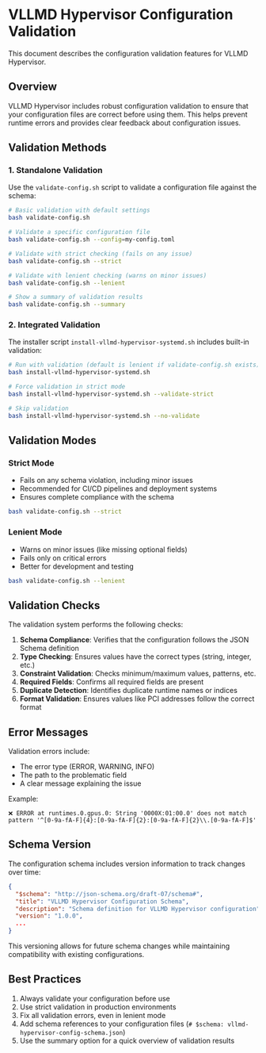 # VLLMD Hypervisor Configuration Validation

This document describes the configuration validation features for VLLMD Hypervisor.

## Overview

VLLMD Hypervisor includes robust configuration validation to ensure that your configuration files are correct before using them. This helps prevent runtime errors and provides clear feedback about configuration issues.

## Validation Methods

### 1. Standalone Validation

Use the `validate-config.sh` script to validate a configuration file against the schema:

```bash
# Basic validation with default settings
bash validate-config.sh

# Validate a specific configuration file
bash validate-config.sh --config=my-config.toml

# Validate with strict checking (fails on any issue)
bash validate-config.sh --strict

# Validate with lenient checking (warns on minor issues)
bash validate-config.sh --lenient

# Show a summary of validation results
bash validate-config.sh --summary
```

### 2. Integrated Validation

The installer script `install-vllmd-hypervisor-systemd.sh` includes built-in validation:

```bash
# Run with validation (default is lenient if validate-config.sh exists)
bash install-vllmd-hypervisor-systemd.sh

# Force validation in strict mode
bash install-vllmd-hypervisor-systemd.sh --validate-strict

# Skip validation
bash install-vllmd-hypervisor-systemd.sh --no-validate
```

## Validation Modes

### Strict Mode

- Fails on any schema violation, including minor issues
- Recommended for CI/CD pipelines and deployment systems
- Ensures complete compliance with the schema

```bash
bash validate-config.sh --strict
```

### Lenient Mode

- Warns on minor issues (like missing optional fields)
- Fails only on critical errors
- Better for development and testing

```bash
bash validate-config.sh --lenient
```

## Validation Checks

The validation system performs the following checks:

1. **Schema Compliance**: Verifies that the configuration follows the JSON Schema definition
2. **Type Checking**: Ensures values have the correct types (string, integer, etc.)
3. **Constraint Validation**: Checks minimum/maximum values, patterns, etc.
4. **Required Fields**: Confirms all required fields are present
5. **Duplicate Detection**: Identifies duplicate runtime names or indices
6. **Format Validation**: Ensures values like PCI addresses follow the correct format

## Error Messages

Validation errors include:

- The error type (ERROR, WARNING, INFO)
- The path to the problematic field
- A clear message explaining the issue

Example:
```
❌ ERROR at runtimes.0.gpus.0: String '0000X:01:00.0' does not match pattern '^[0-9a-fA-F]{4}:[0-9a-fA-F]{2}:[0-9a-fA-F]{2}\\.[0-9a-fA-F]$'
```

## Schema Version

The configuration schema includes version information to track changes over time:

```json
{
  "$schema": "http://json-schema.org/draft-07/schema#",
  "title": "VLLMD Hypervisor Configuration Schema",
  "description": "Schema definition for VLLMD Hypervisor configuration",
  "version": "1.0.0",
  ...
}
```

This versioning allows for future schema changes while maintaining compatibility with existing configurations.

## Best Practices

1. Always validate your configuration before use
2. Use strict validation in production environments
3. Fix all validation errors, even in lenient mode
4. Add schema references to your configuration files (`# $schema: vllmd-hypervisor-config-schema.json`)
5. Use the summary option for a quick overview of validation results